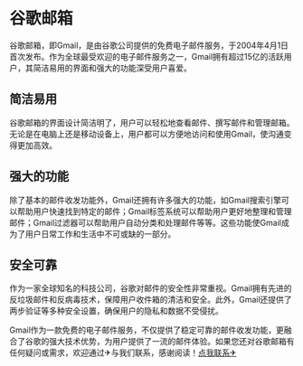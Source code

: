 # 谷歌邮箱

谷歌邮箱，即Gmail，是由谷歌公司提供的免费电子邮件服务，于2004年4月1日首次发布。作为全球最受欢迎的电子邮件服务之一，Gmail拥有超过15亿的活跃用户，其简洁易用的界面和强大的功能深受用户喜爱。

## 简洁易用

谷歌邮箱的界面设计简洁明了，用户可以轻松地查看邮件、撰写邮件和管理邮箱。无论是在电脑上还是移动设备上，用户都可以方便地访问和使用Gmail，使沟通变得更加高效。

## 强大的功能

除了基本的邮件收发功能外，Gmail还拥有许多强大的功能，如Gmail搜索引擎可以帮助用户快速找到特定的邮件；Gmail标签系统可以帮助用户更好地整理和管理邮件；Gmail过滤器可以帮助用户自动分类和处理邮件等等。这些功能使Gmail成为了用户日常工作和生活中不可或缺的一部分。

## 安全可靠

作为一家全球知名的科技公司，谷歌对邮件的安全性非常重视。Gmail拥有先进的反垃圾邮件和反病毒技术，保障用户收件箱的清洁和安全。此外，Gmail还提供了两步验证等多种安全设置，确保用户的隐私和数据不受侵扰。

Gmail作为一款免费的电子邮件服务，不仅提供了稳定可靠的邮件收发功能，更融合了谷歌的强大技术优势，为用户提供了一流的邮件体验。如果您还对谷歌邮箱有任何疑问或需求，欢迎通过✈与我们联系，感谢阅读！[点我联系✈](https://edge.k02.cc)